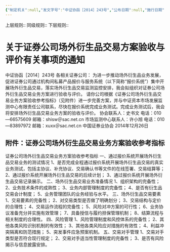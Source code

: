 ```yaml
---
{"‌‌‌‌制定机关":null,"发文字号":"中证协函［2014］243号","公布日期":null,"施行日期":null,"时效性":null,"效力位阶":null,"法规类别":null,"修改依据":null,"领域":null,"dg-publish":true,"created":"2023-08-11T21:32","updated":"2023-10-18T09:20","permalink":"/a///20141226-2014-243/20141226-2014-243/","dgPassFrontmatter":true}
---
```


上层规则:: 
同级规则::
下层规则::

# 关于证券公司场外衍生品交易方案验收与评价有关事项的通知
中证协函［2014］243号
各相关证券公司：
为进一步推动场外衍生品业务发展，促进证券公司通过机构间私募产品报价与服务系统（以下简称“报价系统”）集中开展场外衍生品交易，落实场外衍生品交易监测监控安排，我会拟组织对证券公司场外衍生品交易业务方案进行验收与评价。
请你公司根据《证券公司场外衍生品交易业务方案验收参考指标》（见附件）进一步完善方案，并与中证资本市场发展监测中心有限责任公司联系，尽快在报价系统完成业务测试。完成业务测试后，我会将安排场外衍生品交易业务方案的验收与评价。
协会联系人：史书文 电话：010—66575609
邮箱：shisw＠sac.net.cn 市场监测中心联系人：许小旭
电话：010—83897972
邮箱：xuxx＠sac.net.cn
中国证券业协会
2014年12月26日
## 附件：证券公司场外衍生品交易业务方案验收参考指标
证券公司场外衍生品交易业务方案验收参考指标 
一、通过报价系统开展场外衍生品交易业务的测试情况
1、是否完成全程通过报价系统开展场外衍生品交易的真实业务测试，包括主协议、补充协议、交易确认书等文件的在线签署、交易结算等；
2、通过报价系统开展场外衍生品交易的后续计划；
3、通过报价系统开展场外衍生品交易记录展示。
二、场外衍生品交易业务准备情况
1、组织架构的完备性；
2、业务技术条件的成熟性；
3、业务内部管理制度的完备性；
4、是否有衍生品交易会计制度；
5、业务管理团队的业务经验与水平。
三、场外衍生品交易要素
1、交易要素的完备性；
2、对交易类型是否做了明确划分；
3、交易结构与定价的合理性；
4、交易运作流程的完备性；
5、风险对冲方案的可行性；
6、业务协议准备充分并实施有效管理；
7、具备授信与履约担保管理机制；
8、结算流程与相关制度的合理性。
四、风险管理
1、风险管理制度和风控体系的完备性；
2、其他各类风险识别机制的有效性；
3、其他各类风险应对措施的有效性；
4、利益冲突隔离和防范措施；
5、突发事件应急预案机制。
五、交易对手管理
1、交易对手类型是否符合现行规定；
2、交易对手适当性管理制度的完备性；
3、是否有风险揭示与信息披露安排。
